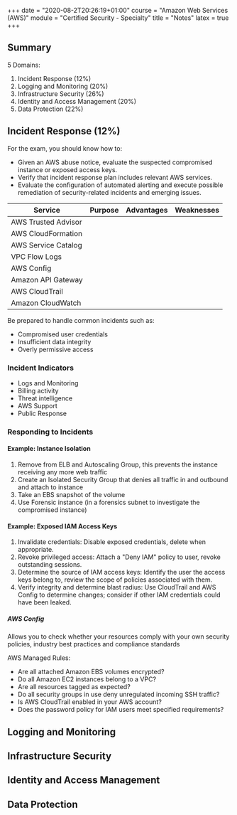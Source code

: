 +++
date = "2020-08-2T20:26:19+01:00"
course = "Amazon Web Services (AWS)"
module = "Certified Security - Specialty"
title = "Notes"
latex = true
+++

## Summary

5 Domains:

1. Incident Response (12%)
2. Logging and Monitoring (20%)
3. Infrastructure Security (26%)
4. Identity and Access Management (20%)
5. Data Protection (22%)

## Incident Response (12%)

For the exam, you should know how to:

- Given an AWS abuse notice, evaluate the suspected compromised instance or exposed access keys.
- Verify that incident response plan includes relevant AWS services.
- Evaluate the configuration of automated alerting and execute possible remediation of security-related incidents and emerging issues.

| Service             | Purpose | Advantages | Weaknesses |
| ------------------- | ------- | ---------- | ---------- |
| AWS Trusted Advisor |         |            |            |
| AWS CloudFormation  |         |            |            |
| AWS Service Catalog |         |            |            |
| VPC Flow Logs       |         |            |            |
| AWS Config          |         |            |            |
| Amazon API Gateway  |         |            |            |
| AWS CloudTrail      |         |            |            |
| Amazon CloudWatch   |         |            |            |

Be prepared to handle common incidents such as:

- Compromised user credentials
- Insufficient data integrity
- Overly permissive access

### Incident Indicators

- Logs and Monitoring
- Billing activity
- Threat intelligence
- AWS Support
- Public Response

### Responding to Incidents

#### Example: Instance Isolation

1. Remove from ELB and Autoscaling Group, this prevents the instance receiving any more web traffic
2. Create an Isolated Security Group that denies all traffic in and outbound and attach to instance
3. Take an EBS snapshot of the volume
4. Use Forensic instance (in a forensics subnet to investigate the compromised instance)

#### Example: Exposed IAM Access Keys

1. Invalidate credentials: Disable exposed credentials, delete when appropriate.
2. Revoke privileged access: Attach a "Deny IAM" policy to user, revoke outstanding sessions.
3. Determine the source of IAM access keys: Identify the user the access keys belong to, review the scope of policies associated with them.
4. Verify integrity and determine blast radius: Use CloudTrail and AWS Config to determine changes; consider if other IAM credentials could have been leaked.


##### AWS Config
Allows you to check whether your resources comply with your own security policies, industry best practices and compliance standards

AWS Managed Rules:
 - Are all attached Amazon EBS volumes encrypted?
 - Do all Amazon EC2 instances belong to a VPC?
 - Are all resources tagged as expected?
 - Do all security groups in use deny unregulated incoming SSH traffic?
 - Is AWS CloudTrail enabled in your AWS account?
 - Does the password policy for IAM users meet specified requirements?

## Logging and Monitoring

## Infrastructure Security

## Identity and Access Management

## Data Protection
